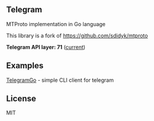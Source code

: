 ## Telegram

MTProto implementation in Go language

This library is a fork of https://github.com/sdidyk/mtproto

**Telegram API layer: 71** ([current](https://github.com/telegramdesktop/tdesktop/blob/dev/Telegram/Resources/scheme.tl))
## Examples
[TelegramGo](https://github.com/shelomentsevd/telegramgo) - simple CLI client for telegram
## License

MIT
